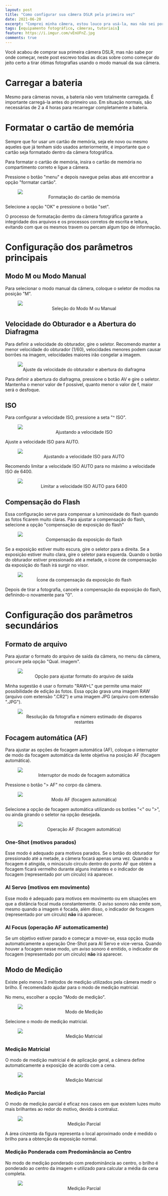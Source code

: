 ```yaml
---
layout: post
title: "Como configurar sua câmera DSLR pela primeira vez"
date: 2021-06-20
excerpt: "Comprei minha câmera, estou louco pra usá-la, mas não sei por onde começar"
tags: [equipamento fotográfico, câmeras, tutoriais]
feature: https://i.imgur.com/vEnUFnZ.jpg
comments: true
---
```

Você acabou de comprar sua primeira câmera DSLR, mas não sabe por onde começar, neste post escrevo todas as dicas sobre como começar do jeito certo a tirar ótimas fotografias usando o modo manual da sua câmera.

# Carregar a bateria
Mesmo para câmeras novas, a bateria não vem totalmente carregada. É importante carregá-la antes do primeiro uso. Em situação normais, são necessárias de 2 a 4 horas para recarregar completamente a bateria.

# Formatar o cartão de memória
Sempre que for usar um cartão de memória, seja ele novo ou mesmo aqueles que já tenham sido usados anteriormente, é importante que o cartão seja formatado dentro da câmera fotográfica.

Para formatar o cartão de memória, insira o cartão de memória no compartimento correto e ligue a câmera.

Pressione o botão "menu" e depois navegue pelas abas até encontrar a opção "formatar cartão".

<figure>
	<img src="https://i.imgur.com/7qpHdgJ.png">
	<figcaption><center>Formatação do cartão de memória</center></figcaption>
</figure>

Selecione a opção "OK" e pressione o botão "set".

O processo de formatação dentro da câmera fotográfica garante a integridade dos arquivos e os processos corretos de escrita e leitura, evitando com que os mesmos travem ou percam algum tipo de informação.

# Configuração dos parâmetros principais
## Modo M ou Modo Manual
Para selecionar o modo manual da câmera, coloque o seletor de modos na posição "M".

<figure>
	<img src="https://i.imgur.com/7n91UdE.png">
	<figcaption><center>Seleção do Modo M ou Manual</center></figcaption>
</figure>

## Velocidade do Obturador e a Abertura do Diafragma
Para definir a velocidade do obturador, gire o seletor.
Recomendo manter a menor velocidade do obturador (1/60), velocidades menores podem causar borrões na imagem, velocidades maiores irão congelar a imagem.

<figure>
	<img src="https://i.imgur.com/BGE8PqX.png">
	<figcaption><center>Ajuste da velocidade do obturador e abertura do diafragma</center></figcaption>
</figure>

Para definir a abertura do diafragma, pressione o botão AV e gire o seletor.
Mantenha o menor valor de f possível, quanto menor o valor de f, maior será o desfoque.

## ISO
Para configurar a velocidade ISO, pressione a seta "^ ISO".

<figure>
	<img src="https://i.imgur.com/5lcw8fS.png">
	<figcaption><center>Ajustando a velocidade ISO</center></figcaption>
</figure>

Ajuste a velocidade ISO para AUTO.

<figure>
	<img src="https://i.imgur.com/viEa8FX.png">
	<figcaption><center>Ajustando a velocidade ISO para AUTO</center></figcaption>
</figure>

Recomendo limitar a velocidade ISO AUTO para no máximo a velocidade ISO de 6400.

<figure>
	<img src="https://i.imgur.com/CR8wmyq.png">
	<figcaption><center>Limitar a velocidade ISO AUTO para 6400</center></figcaption>
</figure>

## Compensação do Flash
Essa configuração serve para compensar a luminosidade do flash quando as fotos ficarem muito claras.
Para ajustar a compensação do flash, selecione a opção "compensação de exposição do flash"

<figure>
	<img src="https://i.imgur.com/OXMFqc6.png">
	<figcaption><center>Compensação da exposição do flash</center></figcaption>
</figure>

Se a exposição estiver muito escura, gire o seletor para a direita. Se a exposição estiver muito clara, gire o seletor para esquerda.
Quando o botão do obturador estiver pressionado até a metade, o ícone de compensação da exposição do flash irá surgir no visor.

<figure>
	<img src="https://i.imgur.com/nVl0Uo0.png">
	<figcaption><center>Ícone da compensação da exposição do flash</center></figcaption>
</figure>

Depois de tirar a fotografia, cancele a compensação da exposição do flash, definindo-o novamente para "0".

# Configuração dos parâmetros secundários
## Formato de arquivo
Para ajustar o formato do arquivo de saída da câmera, no menu da câmera, procure pela opção "Qual. imagem".

<figure>
	<img src="https://i.imgur.com/pewSxqD.png">
	<figcaption><center>Opção para ajustar formato do arquivo de saída</center></figcaption>
</figure>

Minha sugestão é usar o formato "RAW+L" que permite uma maior possibilidade de edição às fotos. Essa opção grava uma imagem RAW (arquivo com extensão ".CR2") e uma imagem JPG (arquivo com extensão ".JPG").

<figure>
	<img src="https://i.imgur.com/BNx6bky.png">
	<figcaption><center>Resolução da fotografia e número estimado de disparos restantes</center></figcaption>
</figure>

## Focagem automática (AF)
Para ajustar as opções de focagem automática (AF), coloque o interruptor de modo da focagem automática da lente objetiva na posição AF (focagem automática).

<figure>
	<img src="https://i.imgur.com/MubeGuo.png">
	<figcaption><center>Interruptor de modo de focagem automática</center></figcaption>
</figure>

Pressione o botão "> AF" no corpo da câmera.

<figure>
	<img src="https://i.imgur.com/LS3Foa8.png">
	<figcaption><center>Modo AF (focagem automática)</center></figcaption>
</figure>

Selecione a opção de focagem automática utilizando os botões "<" ou ">", ou ainda girando o seletor na opção desejada.

<figure>
	<img src="https://i.imgur.com/1CPXWby.png">
	<figcaption><center>Operação AF (focagem automática)</center></figcaption>
</figure>

### One-Shot (motivos parados)
Esse modo é adequado para motivos parados. Se o botão do obturador for pressionado até a metade, a câmera focará apenas uma vez. Quando a focagem é atingida, o minúsculo círculo dentro do ponto AF que obtém a focagem ficará vermelho durante alguns instantes e o indicador de focagem (representado por um círculo) irá aparecer.

### AI Servo (motivos em movimento)
Esse modo é adequado para motivos em movimento ou em situações em que a distância focal muda constantemente. O aviso sonoro não emite som, mesmo quando a imagem é focada, além disso, o indicador de focagem (representado por um círculo) <b>não</b> irá aparecer.

### AI Focus (operação AF automaticamente)
Se um objetivo estiver parado e começar a mover-se, essa opção muda automaticamente a operação One-Shot para AI Servo e vice-versa. Quando houver a focagem nesse modo, um aviso sonoro é emitido, o indicador de focagem (representado por um círculo) <b>não</b> irá aparecer.

## Modo de Medição
Existe pelo menos 3 métodos de medição utilizados pela câmera medir o brilho. É recomendado ajudar para o modo de medição matricial.

No menu, escolher a opção "Modo de medição".

<figure>
	<img src="https://i.imgur.com/viJlxui.png">
	<figcaption><center>Modo de Medição</center></figcaption>
</figure>

Selecione o modo de medição matricial.

<figure>
	<img src="https://i.imgur.com/sqI7eQA.png">
	<figcaption><center>Medição Matricial</center></figcaption>
</figure>

### Medição Matricial
O modo de medição matricial é de aplicação geral, a câmera define automaticamente a exposição de acordo com a cena.

<figure>
	<img src="https://i.imgur.com/WxU4rEI.png">
	<figcaption><center>Medição Matricial</center></figcaption>
</figure>

### Medição Parcial
O modo de medição parcial é eficaz nos casos em que existem luzes muito mais brilhantes ao redor do motivo, devido à contraluz.

<figure>
	<img src="https://i.imgur.com/h4Ix0t4.png">
	<figcaption><center>Medição Parcial</center></figcaption>
</figure>

A área cinzenta da figura representa o local aproximado onde é medido o brilho para a obtenção da exposição normal.

### Medição Ponderada com Predominância ao Centro
No modo de medição ponderado com predominância ao centro, o brilho é ponderado ao centro da imagem e utilizado para calcular a média da cena completa.

<figure>
	<img src="https://i.imgur.com/MKWaZ8g.png">
	<figcaption><center>Medição Parcial</center></figcaption>
</figure>
